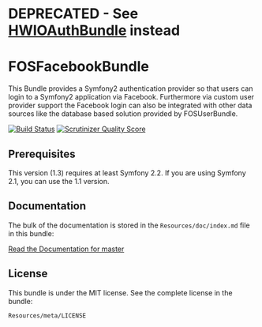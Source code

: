 DEPRECATED - See [HWIOAuthBundle](https://github.com/hwi/HWIOAuthBundle) instead
================================================================================


FOSFacebookBundle
=================

This Bundle provides a Symfony2 authentication provider so that users can login to a
Symfony2 application via Facebook. Furthermore via custom user provider support
the Facebook login can also be integrated with other data sources like the
database based solution provided by FOSUserBundle.


[![Build Status](https://secure.travis-ci.org/FriendsOfSymfony/FOSFacebookBundle.png?branch=master)](http://travis-ci.org/FriendsOfSymfony/FOSFacebookBundle)
[![Scrutinizer Quality Score](https://scrutinizer-ci.com/g/FriendsOfSymfony/FOSFacebookBundle/badges/quality-score.png?s=15e53e898985730302ecb079408c7640d3b7291b)](https://scrutinizer-ci.com/g/FriendsOfSymfony/FOSFacebookBundle/)


Prerequisites
-------------

This version (1.3) requires at least Symfony 2.2. If you are using Symfony 2.1, you can use the 1.1 version.


Documentation
-------------

The bulk of the documentation is stored in the `Resources/doc/index.md`
file in this bundle:

[Read the Documentation for master](Resources/doc/index.md)


License
-------

This bundle is under the MIT license. See the complete license in the bundle:

    Resources/meta/LICENSE
